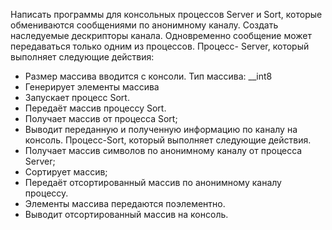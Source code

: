 Написать программы для консольных процессов Server и Sort, которые обмениваются сообщениями по анонимному
каналу. Создать наследуемые дескрипторы канала.
Одновременно сообщение может передаваться только одним из процессов.
Процесс- Server, который выполняет следующие действия:
- Размер массива вводится с консоли. Тип массива: __int8
- Генерирует элементы массива
- Запускает процесс Sort.
- Передаёт массив процессу Sort.
- Получает массив от процесса Sort;
- Выводит переданную и полученную информацию по каналу на консоль.
Процесс-Sort, который выполняет следующие действия.
- Получает массив символов по анонимному каналу от процесса Server;
- Сортирует массив;
- Передаёт отсортированный массив по анонимному каналу процессу.
- Элементы массива передаются поэлементно.
- Выводит отсортированный массив на консоль.

